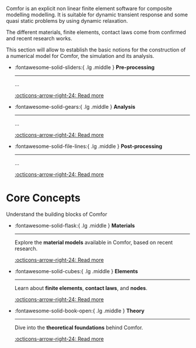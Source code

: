 Comfor is an explicit non linear finite element software for composite modelling modelling. It is suitable for dynamic transient response and some quasi static problems by using dynamic relaxation.

The different materials, finite elements, contact laws come from confirmed and recent research works. 

This section will allow to establish the basic notions for the construction of a numerical model for Comfor, the simulation and its analysis. 

<div class="grid cards" markdown>

-   :fontawesome-solid-sliders:{ .lg .middle } __Pre-processing__

    ---

    ...

    [:octicons-arrow-right-24: Read more](docs_preprocessing.md)

-   :fontawesome-solid-gears:{ .lg .middle } __Analysis__

    ---

    ...

    [:octicons-arrow-right-24: Read more](docs_analysis.md)

-   :fontawesome-solid-file-lines:{ .lg .middle } __Post-processing__

    ---

    ...

    [:octicons-arrow-right-24: Read more](docs_postprocessing.md)

</div>

# **Core Concepts**

Understand the building blocks of Comfor

<div class="grid cards" markdown>

-   :fontawesome-solid-flask:{ .lg .middle } __Materials__

    ---

    Explore the **material models** available in Comfor, based on recent research.

    [:octicons-arrow-right-24: Read more](docs_materials.md)

-   :fontawesome-solid-cubes:{ .lg .middle } __Elements__

    ---

    Learn about **finite elements**, **contact laws**, and **nodes**.

    [:octicons-arrow-right-24: Read more](docs_elements.md)

-   :fontawesome-solid-book-open:{ .lg .middle } __Theory__

    ---

    Dive into the **theoretical foundations** behind Comfor.
    
    [:octicons-arrow-right-24: Read more](theory/theory_overview.md)

</div>
